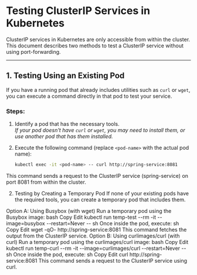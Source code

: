 # Testing ClusterIP Services in Kubernetes

ClusterIP services in Kubernetes are only accessible from within the cluster. This document describes two methods to test a ClusterIP service without using port-forwarding.

---

## 1. Testing Using an Existing Pod

If you have a running pod that already includes utilities such as `curl` or `wget`, you can execute a command directly in that pod to test your service.

### Steps:
1. Identify a pod that has the necessary tools.  
   *If your pod doesn't have `curl` or `wget`, you may need to install them, or use another pod that has them installed.*
2. Execute the following command (replace `<pod-name>` with the actual pod name):

   ```bash
   kubectl exec -it <pod-name> -- curl http://spring-service:8081
This command sends a request to the ClusterIP service (spring-service) on port 8081 from within the cluster.

2. Testing by Creating a Temporary Pod
If none of your existing pods have the required tools, you can create a temporary pod that includes them.

Option A: Using Busybox (with wget)
Run a temporary pod using the Busybox image:
bash
Copy
Edit
kubectl run temp-test --rm -it --image=busybox --restart=Never -- sh
Once inside the pod, execute:
sh
Copy
Edit
wget -qO- http://spring-service:8081
This command fetches the output from the ClusterIP service.
Option B: Using curlimages/curl (with curl)
Run a temporary pod using the curlimages/curl image:
bash
Copy
Edit
kubectl run temp-curl --rm -it --image=curlimages/curl --restart=Never -- sh
Once inside the pod, execute:
sh
Copy
Edit
curl http://spring-service:8081
This command sends a request to the ClusterIP service using curl.